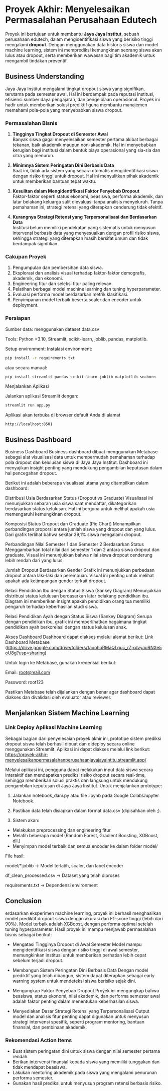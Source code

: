 # Proyek Akhir: Menyelesaikan Permasalahan Perusahaan Edutech
Proyek ini bertujuan untuk membantu **Jaya Jaya Institut**, sebuah perusahaan edutech, dalam mengidentifikasi siswa yang berisiko tinggi mengalami **dropout**. Dengan menggunakan data historis siswa dan model machine learning, sistem ini memprediksi kemungkinan seorang siswa akan lulus atau dropout, serta memberikan wawasan bagi tim akademik untuk mengambil tindakan preventif.
## Business Understanding
Jaya Jaya Institut mengalami tingkat dropout siswa yang signifikan, terutama pada semester awal. Hal ini berdampak pada reputasi institusi, efisiensi sumber daya pengajaran, dan pengelolaan operasional. Proyek ini hadir untuk memberikan solusi prediktif guna membantu manajemen memahami pola-pola yang menyebabkan siswa dropout.
### Permasalahan Bisnis
1. **Tingginya Tingkat Dropout di Semester Awal**  
   Banyak siswa gagal menyelesaikan semester pertama akibat berbagai tekanan, baik akademik maupun non-akademik. Hal ini menyebabkan kerugian bagi institusi dalam bentuk biaya operasional yang sia-sia dan citra yang menurun.

2. **Minimnya Sistem Peringatan Dini Berbasis Data**  
   Saat ini, tidak ada sistem yang secara otomatis mengidentifikasi siswa dengan risiko tinggi untuk dropout. Hal ini menyulitkan pihak akademik untuk memberikan bantuan tepat waktu.

3. **Kesulitan dalam Mengidentifikasi Faktor Penyebab Dropout**  
   Faktor-faktor seperti status ekonomi, beasiswa, performa akademik, dan latar belakang keluarga sulit dievaluasi tanpa analisis menyeluruh. Tanpa pemahaman ini, strategi retensi yang diterapkan cenderung tidak efektif.

4. **Kurangnya Strategi Retensi yang Terpersonalisasi dan Berdasarkan Data**  
   Institusi belum memiliki pendekatan yang sistematis untuk menyusun intervensi berbasis data yang menyesuaikan dengan profil risiko siswa, sehingga strategi yang diterapkan masih bersifat umum dan tidak berdampak signifikan.


### Cakupan Proyek
1. Pengumpulan dan pembersihan data siswa.
2. Eksplorasi dan analisis visual terhadap faktor-faktor demografis, akademik, dan ekonomi.
3. Engineering fitur dan seleksi fitur paling relevan.
4. Pelatihan berbagai model machine learning dan tuning hyperparameter.
5. Evaluasi performa model berdasarkan metrik klasifikasi.
6. Penyimpanan model terbaik beserta scaler dan encoder untuk deployment.

### Persiapan

Sumber data: menggunakan dataset data.csv

Tools: Python >3.10, Streamlit, scikit-learn, joblib, pandas, matplotlib.

Setup environment:
Instalasi environment:
```bash
pip install -r requirements.txt
```
atau secara manual:
```bash
pip install streamlit pandas scikit-learn joblib matplotlib seaborn
```
Menjalankan Aplikasi

Jalankan aplikasi Streamlit dengan:
```bash
streamlit run app.py
```
Aplikasi akan terbuka di browser default Anda di alamat
```
http://localhost:8501
```
## Business Dashboard
Business Dashboard
Business dashboard dibuat menggunakan Metabase sebagai alat visualisasi data untuk mempermudah pemahaman terhadap pola dropout dan kelulusan siswa di Jaya Jaya Institut. Dashboard ini menyajikan insight penting yang mendukung pengambilan keputusan dalam hal pencegahan dropout.

Berikut ini adalah beberapa visualisasi utama yang ditampilkan dalam dashboard:

Distribusi Usia Berdasarkan Status (Dropout vs Graduate)
Visualisasi ini menunjukkan sebaran usia siswa saat mendaftar, dikategorikan berdasarkan status kelulusan. Hal ini berguna untuk melihat apakah usia memengaruhi kemungkinan dropout.

Komposisi Status Dropout dan Graduate (Pie Chart)
Menampilkan perbandingan proporsi antara jumlah siswa yang dropout dan yang lulus. Dari grafik terlihat bahwa sekitar 39,1% siswa mengalami dropout.

Perbandingan Nilai Semester 1 dan Semester 2 Berdasarkan Status
Menggambarkan total nilai dari semester 1 dan 2 antara siswa dropout dan graduate. Visual ini menunjukkan bahwa nilai siswa dropout cenderung lebih rendah dari yang lulus.

Jumlah Dropout Berdasarkan Gender
Grafik ini menunjukkan perbedaan dropout antara laki-laki dan perempuan. Visual ini penting untuk melihat apakah ada ketimpangan gender terkait dropout.

Relasi Pendidikan Ibu dengan Status Siswa (Sankey Diagram)
Menunjukkan distribusi status kelulusan berdasarkan latar belakang pendidikan ibu. Diagram ini memberikan insight apakah pendidikan orang tua memiliki pengaruh terhadap keberhasilan studi siswa.

Relasi Pendidikan Ayah dengan Status Siswa (Sankey Diagram)
Serupa dengan pendidikan ibu, grafik ini memperlihatkan bagaimana tingkat pendidikan ayah berkorelasi dengan status kelulusan anak.

Akses Dashboard
Dashboard dapat diakses melalui alamat berikut:
Link Dashboard Metabase
(https://drive.google.com/drive/folders/1aoohoRMaQLquc_rZjxdvyaoRNXe5oU8g?usp=sharing)

Untuk login ke Metabase, gunakan kredensial berikut:

Email: root@mail.com

Password: root123

Pastikan Metabase telah dijalankan dengan benar agar dashboard dapat diakses dan divalidasi oleh evaluator atau reviewer.

## Menjalankan Sistem Machine Learning
### Link Deploy Aplikasi Machine Learning
Sebagai bagian dari penyelesaian proyek akhir ini, prototipe sistem prediksi dropout siswa telah berhasil dibuat dan dideploy secara online menggunakan Streamlit. Aplikasi ini dapat diakses melalui link berikut:
https://proyek-akhir-menyelesaikanpermasalahanperusahaanjayajayaintitu.streamlit.app/

Melalui aplikasi ini, pengguna dapat melakukan input data siswa secara interaktif dan mendapatkan prediksi risiko dropout secara real-time, sehingga memberikan solusi praktis dan langsung untuk mendukung pengambilan keputusan di Jaya Jaya Institut.
Untuk menjalankan prototype:
1. Jalankan notebook_dani.py atau file .ipynb pada Google Colab/Jupyter Notebook.
2. Pastikan data telah disiapkan dalam format data.csv (dipisahkan oleh ;).

3. Sistem akan:
- Melakukan preprocessing dan engineering fitur
- Melatih beberapa model (Random Forest, Gradient Boosting, XGBoost, dll.)
- Menyimpan model terbaik dan semua encoder ke dalam folder model/

File hasil:

model/*.joblib → Model terlatih, scaler, dan label encoder

df_clean_processed.csv → Dataset yang telah diproses

requirements.txt → Dependensi environment

## Conclusion
erdasarkan eksperimen machine learning, proyek ini berhasil menghasilkan model prediktif dropout siswa dengan akurasi dan F1-score tinggi (lebih dari 90%). Model terbaik adalah XGBoost, dengan performa optimal setelah tuning hyperparameter. Hasil proyek ini mampu menjawab permasalahan bisnis sebagai berikut:

- Mengatasi Tingginya Dropout di Awal Semester
Model mampu mengidentifikasi siswa dengan risiko tinggi di awal semester, memungkinkan institusi untuk memberikan perhatian lebih cepat sebelum terjadi dropout.

- Membangun Sistem Peringatan Dini Berbasis Data
Dengan model prediktif yang telah dibangun, sistem dapat diterapkan sebagai early warning system untuk mendeteksi siswa berisiko sejak dini.

- Mengungkap Faktor Penyebab Dropout
Proyek ini mengungkap bahwa beasiswa, status ekonomi, nilai akademik, dan performa semester awal adalah faktor penting dalam menentukan keberhasilan siswa.

- Menyediakan Dasar Strategi Retensi yang Terpersonalisasi
Output model dan analisis fitur penting dapat digunakan untuk menyusun strategi intervensi spesifik, seperti program mentoring, bantuan finansial, dan pembinaan akademik.
### Rekomendasi Action Items
- Buat sistem peringatan dini untuk siswa dengan nilai semester pertama rendah.
- Berikan intervensi finansial kepada siswa yang memiliki tunggakan dan tidak mendapat beasiswa.
- Lakukan mentoring akademik pada siswa yang mengalami penurunan performa semester.
- Gunakan hasil prediksi untuk menyusun program retensi berbasis risiko.
